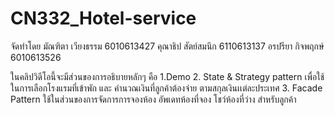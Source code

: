 # CN332_Hotel-service
จัดทำโดย
มัณฑิตา เวียงธรรม 6010613427
คุณาธิป สัตย์สมนึก 6110613137
อรปรียา กิจพฤกษ์ 6010613526 

ในคลิปวิดีโอนี้จะมีส่วนของการอธิบายหลักๆ คือ
1.Demo
2. State & Strategy pattern เพื่อใช้ในการเลือกโรงแรมที่เข้าพัก และ คำนวณเงินที่ลูกค้าต้องจ่าย ตามสกุลเงินเเต่ละประเทศ
3. Facade Pattern ใช้ในส่วนของการจัดการการจองห้อง อัพเดทห้องที่จอง โชว์ห้องที่ว่าง สำหรับลูกค้า
